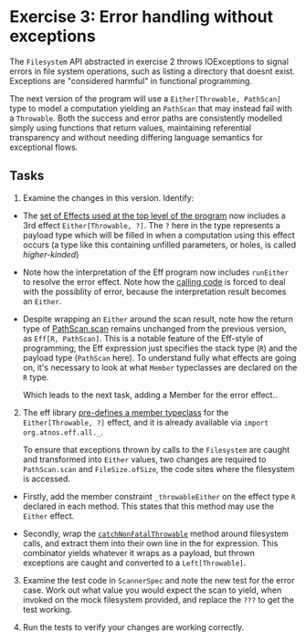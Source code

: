 # Exercise 3: Error handling without exceptions

The `Filesystem` API abstracted in exercise 2 throws IOExceptions to signal errors in file system operations, such as listing
 a directory that doesnt exist. Exceptions are "considered harmful" in functional programming.

The next version of the program will use a `Either[Throwable, PathScan]` type to model a computation yielding an `PathScan`
 that may instead fail with a `Throwable`. Both the success and error paths are consistently modelled simply using functions that
 return values, maintaining referential transparency and without needing differing language semantics for exceptional flows.

## Tasks

1. Examine the changes in this version. Identify:

- The [set of Effects used at the top level of the program](https://github.com/benhutchison/GettingWorkDoneWithExtensibleEffects/blob/master/exercise3/src/main/scala/scan/Scanner.scala#L21)
now includes a 3rd effect `Either[Throwable, ?]`. The `?` here in the type represents a payload type which will be filled in when
a computation using this effect occurs (a type like this containing unfilled parameters, or holes, is called *higher-kinded*)

- Note how the interpretation of the Eff program now includes `runEither` to resolve the error effect. Note how the
[calling code](https://github.com/benhutchison/GettingWorkDoneWithExtensibleEffects/blob/master/exercise3/src/main/scala/scan/Scanner.scala#L25)
is forced to deal with the possiblity of error, because the interpretation result becomes an `Either`.

-  Despite wrapping an `Either` around the scan result, note how the return type of [PathScan.scan](https://github.com/benhutchison/GettingWorkDoneWithExtensibleEffects/blob/master/exercise3/src/main/scala/scan/Scanner.scala#L82)
 remains unchanged from the previous version, as `Eff[R, PathScan]`. This is a notable feature of the Eff-style of programming;
 the Eff expression just specifies the stack type (`R`) and the payload type (`PathScan` here). To understand fully what
 effects are going on, it's necessary to look at what `Member` typeclasses are declared on the `R` type.

   Which leads to the next task, adding a Member for the error effect..


2. The eff library [pre-defines a member typeclass](https://github.com/atnos-org/eff/blob/81fd2affeab65e9621cb4a6cba35d0539d201954/shared/src/main/scala/org/atnos/eff/EitherEffect.scala#L23)
for the `Either[Throwable, ?]` effect, and it is already available via `import org.atnos.eff.all._`.

    To ensure that exceptions thrown by calls to the `Filesystem` are caught and transformed into `Either` values, two changes are
  required to `PathScan.scan` and `FileSize.ofSize`, the code sites where the filesystem is accessed.

  - Firstly, add the member constraint `_throwableEither` on the effect type `R` declared in each method. This states that
  this method may use the `Either` effect.

  - Secondly, wrap the [`catchNonFatalThrowable`](https://github.com/atnos-org/eff/blob/81fd2affeab65e9621cb4a6cba35d0539d201954/shared/src/main/scala/org/atnos/eff/EitherEffect.scala#L46)
  method around filesystem calls, and extract them into their own line in the for expression. This combinator yields whatever
  it wraps as a payload, but thrown exceptions are caught and converted to a `Left[Throwable]`.


3. Examine the test code in `ScannerSpec` and note the new test for the error case. Work out what value you would expect
the scan to yield, when invoked on the mock filesystem provided, and replace the `???` to get the test working.


4. Run the tests to verify your changes are working correctly.
